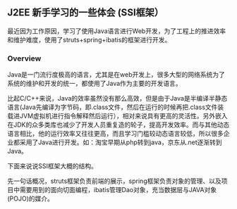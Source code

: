 ## J2EE 新手学习的一些体会 (SSI框架）

最近因为工作原因，学习了使用Java语言进行Web开发，为了工程上的推进效率和维护难度，使用了struts+spring+ibatis的框架进行开发。

### Overview

Java是一门流行度极高的语言，尤其是在web开发上，很多大型的网络系统为了系统的维护和开发的统一，都使用了Java作为主要的开发语言。

比起C/C++来说，Java的效率虽然没有那么高效，但是由于Java是半编译半静态语言(Java先编译为字节码，即.class文件，然后在运行的时候再把.class文件装载进JVM虚拟机进行指令解释然后运行），相对来说具有更高的灵活性。另外嵌入在JDK的众多类库也减少了开发人员重复造的轮子，提高开发效率。而与其他动态语言相比，他的运行效率又往往更高，而且学习门槛较动态语言较低，所以很多企业都采用了Java进行开发。如：淘宝早期从php转到java，京东从.net逐渐转到Java。

下面来说说SSI框架大概的结构。

先一句话概况，struts框架负责前端的展示，spring框架负责对象的管理、以及项目中需要用到的面向切面编程，ibatis管理Dao对象，充当数据层与JAVA对象(POJO)的媒介。







